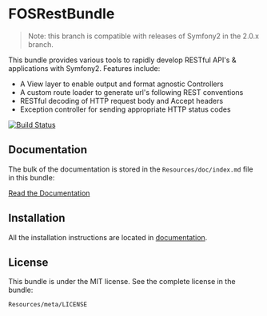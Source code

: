 FOSRestBundle
=============

> Note: this branch is compatible with releases of Symfony2 in the 2.0.x
> branch.

This bundle provides various tools to rapidly develop RESTful API's &
applications with Symfony2. Features include:

- A View layer to enable output and format agnostic Controllers
- A custom route loader to generate url's following REST conventions
- RESTful decoding of HTTP request body and Accept headers
- Exception controller for sending appropriate HTTP status codes

[![Build Status](https://secure.travis-ci.org/FriendsOfSymfony/FOSRestBundle.png?branch=2.0)](http://travis-ci.org/FriendsOfSymfony/FOSRestBundle)

Documentation
-------------

The bulk of the documentation is stored in the `Resources/doc/index.md`
file in this bundle:

[Read the Documentation](https://github.com/FriendsOfSymfony/FOSRestBundle/blob/master/Resources/doc/index.md)

Installation
------------

All the installation instructions are located in [documentation](https://github.com/FriendsOfSymfony/FOSRestBundle/blob/master/Resources/doc/index.md).

License
-------

This bundle is under the MIT license. See the complete license in the bundle:

    Resources/meta/LICENSE
